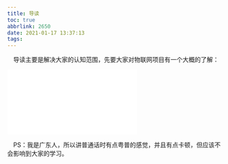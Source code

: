 ```yaml
---
title: 导读
toc: true
abbrlink: 2650
date: 2021-01-17 13:37:13
tags:
---
```



&emsp;导读主要是解决大家的认知范围，先要大家对物联网项目有一个大概的了解：

<iframe src="//player.bilibili.com/player.html?bvid=BV1Mr4y1M7Kn&page=1" scrolling="no" border="0" frameborder="no" framespacing="0" allowfullscreen="true" class="bilibili-video"> </iframe>

&emsp;PS：我是广东人，所以讲普通话时有点粤普的感觉，并且有点卡顿，但应该不会影响到大家的学习。